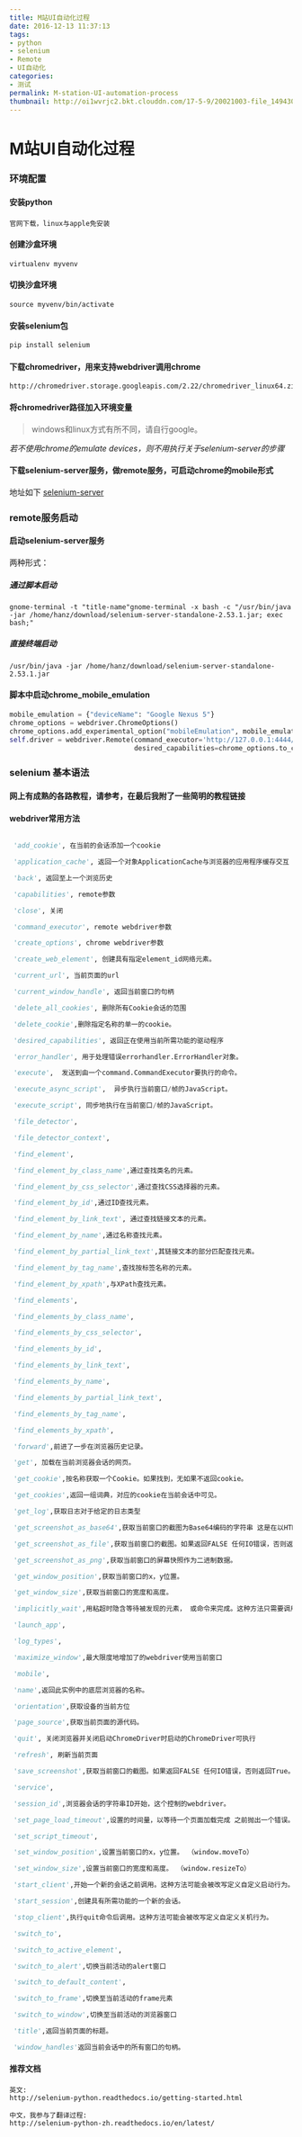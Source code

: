 ```yaml
---
title: M站UI自动化过程
date: 2016-12-13 11:37:13
tags:
- python
- selenium
- Remote
- UI自动化
categories:
- 测试
permalink: M-station-UI-automation-process
thumbnail: http://oi1wvrjc2.bkt.clouddn.com/17-5-9/20021003-file_1494301348754_cb1.png!blogtitle
---
```


M站UI自动化过程
====

### 环境配置

#### 安装python

```
官网下载，linux与apple免安装
```

#### 创建沙盒环境

```shell
virtualenv myvenv
```
<!--more-->
#### 切换沙盒环境

```shell
source myvenv/bin/activate
```

#### 安装selenium包

```bash
pip install selenium
```

#### 下载chromedriver，用来支持webdriver调用chrome

```url
http://chromedriver.storage.googleapis.com/2.22/chromedriver_linux64.zip
```

#### 将chromedriver路径加入环境变量
> windows和linux方式有所不同，请自行google。

*若不使用chrome的emulate devices，则不用执行关于selenium-server的步骤*

#### 下载selenium-server服务，做remote服务，可启动chrome的mobile形式
地址如下
[selenium-server](http://selenium-release.storage.googleapis.com/2.53/selenium-server-standalone-2.53.1.jar)


### remote服务启动

#### 启动selenium-server服务

两种形式：

##### 通过脚本启动

```shell
gnome-terminal -t "title-name"gnome-terminal -x bash -c "/usr/bin/java -jar /home/hanz/download/selenium-server-standalone-2.53.1.jar; exec bash;"
```

##### 直接终端启动

```shell
/usr/bin/java -jar /home/hanz/download/selenium-server-standalone-2.53.1.jar
```

#### 脚本中启动chrome_mobile_emulation

```python
mobile_emulation = {"deviceName": "Google Nexus 5"}
chrome_options = webdriver.ChromeOptions()
chrome_options.add_experimental_option("mobileEmulation", mobile_emulation)
self.driver = webdriver.Remote(command_executor='http://127.0.0.1:4444/wd/hub',
                               desired_capabilities=chrome_options.to_capabilities())
```

### selenium 基本语法

#### 网上有成熟的各路教程，请参考，在最后我附了一些简明的教程链接

#### webdriver常用方法

```python

 'add_cookie', 在当前的会话添加一个cookie

 'application_cache', 返回一个对象ApplicationCache与浏览器的应用程序缓存交互

 'back', 返回至上一个浏览历史

 'capabilities', remote参数

 'close', 关闭

 'command_executor', remote webdriver参数

 'create_options', chrome webdriver参数

 'create_web_element', 创建具有指定element_id网络元素。

 'current_url', 当前页面的url

 'current_window_handle', 返回当前窗口的句柄

 'delete_all_cookies', 删除所有Cookie会话的范围

 'delete_cookie',删除指定名称的单一的cookie。

 'desired_capabilities', 返回正在使用当前所需功能的驱动程序

 'error_handler', 用于处理错误errorhandler.ErrorHandler对象。

 'execute',  发送到由一个command.CommandExecutor要执行的命令。

 'execute_async_script',  异步执行当前窗口/帧的JavaScript。

 'execute_script', 同步地执行在当前窗口/帧的JavaScript。

 'file_detector',

 'file_detector_context',

 'find_element',

 'find_element_by_class_name',通过查找类名的元素。

 'find_element_by_css_selector',通过查找CSS选择器的元素。

 'find_element_by_id',通过ID查找元素。

 'find_element_by_link_text', 通过查找链接文本的元素。

 'find_element_by_name',通过名称查找元素。

 'find_element_by_partial_link_text',其链接文本的部分匹配查找元素。

 'find_element_by_tag_name',查找按标签名称的元素。

 'find_element_by_xpath',与XPath查找元素。

 'find_elements',

 'find_elements_by_class_name',

 'find_elements_by_css_selector',

 'find_elements_by_id',

 'find_elements_by_link_text',

 'find_elements_by_name',

 'find_elements_by_partial_link_text',

 'find_elements_by_tag_name',

 'find_elements_by_xpath',

 'forward',前进了一步在浏览器历史记录。

 'get', 加载在当前浏览器会话的网页。

 'get_cookie',按名称获取一个Cookie。如果找到，无如果不返回cookie。

 'get_cookies',返回一组词典，对应的cookie在当前会话中可见。

 'get_log',获取日志对于给定的日志类型

 'get_screenshot_as_base64',获取当前窗口的截图为Base64编码的字符串 这是在以HTML嵌入的图像是有用的。

 'get_screenshot_as_file',获取当前窗口的截图。如果返回FALSE 任何IO错误，否则返回True。使用完整路径在你的文件名。

 'get_screenshot_as_png',获取当前窗口的屏幕快照作为二进制数据。

 'get_window_position',获取当前窗口的x，y位置。

 'get_window_size',获取当前窗口的宽度和高度。

 'implicitly_wait',用粘超时隐含等待被发现的元素， 或命令来完成。这种方法只需要调用每个会话一次

 'launch_app',

 'log_types',

 'maximize_window',最大限度地增加了的webdriver使用当前窗口

 'mobile',

 'name',返回此实例中的底层浏览器的名称。

 'orientation',获取设备的当前方位

 'page_source',获取当前页面的源代码。

 'quit', 关闭浏览器并关闭启动ChromeDriver时启动的ChromeDriver可执行

 'refresh', 刷新当前页面

 'save_screenshot',获取当前窗口的截图。如果返回FALSE 任何IO错误，否则返回True。使用完整路径在你的文件名。

 'service',

 'session_id',浏览器会话的字符串ID开始，这个控制的webdriver。

 'set_page_load_timeout',设置的时间量，以等待一个页面加载完成 之前抛出一个错误。

 'set_script_timeout',

 'set_window_position',设置当前窗口的x，y位置。 （window.moveTo）

 'set_window_size',设置当前窗口的宽度和高度。 （window.resizeTo）

 'start_client',开始一个新的会话之前调用。这种方法可能会被改写定义自定义启动行为。

 'start_session',创建具有所需功能的一个新的会话。

 'stop_client',执行quit命令后调用。这种方法可能会被改写定义自定义关机行为。

 'switch_to',

 'switch_to_active_element',

 'switch_to_alert',切换当前活动的alert窗口

 'switch_to_default_content',

 'switch_to_frame',切换至当前活动的frame元素

 'switch_to_window',切换至当前活动的浏览器窗口

 'title',返回当前页面的标题。

 'window_handles'返回当前会话中的所有窗口的句柄。

```

#### 推荐文档

```url
英文:
http://selenium-python.readthedocs.io/getting-started.html

中文，我参与了翻译过程:
http://selenium-python-zh.readthedocs.io/en/latest/
```

